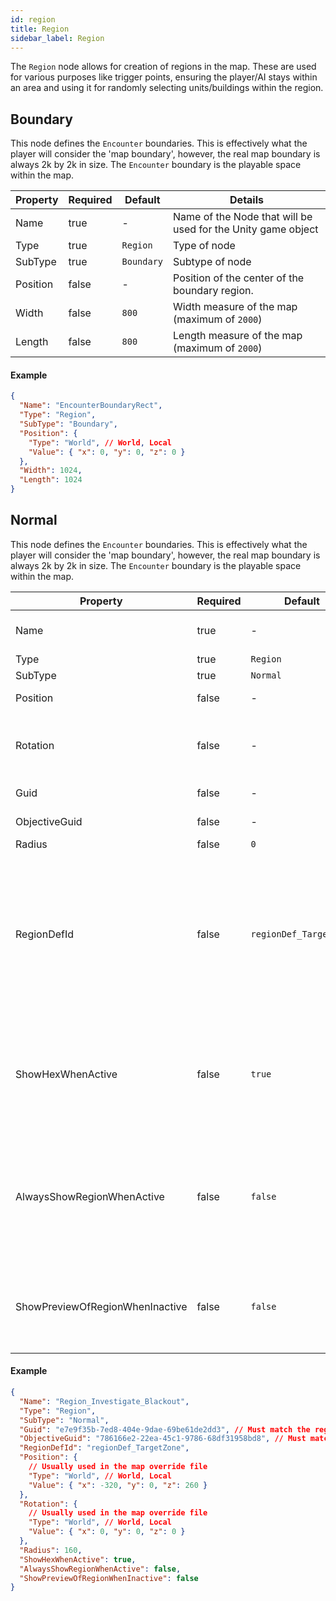 ```yaml
---
id: region
title: Region
sidebar_label: Region
---
```


The `Region` node allows for creation of regions in the map. These are used for various purposes like trigger points, ensuring the player/AI stays within an area and using it for randomly selecting units/buildings within the region.

## Boundary

This node defines the `Encounter` boundaries. This is effectively what the player will consider the 'map boundary', however, the real map boundary is always 2k by 2k in size. The `Encounter` boundary is the playable space within the map.

| Property | Required | Default    | Details                                                      |
| -------- | -------- | ---------- | ------------------------------------------------------------ |
| Name     | true     | -          | Name of the Node that will be used for the Unity game object |
| Type     | true     | `Region`   | Type of node                                                 |
| SubType  | true     | `Boundary` | Subtype of node                                              |
| Position | false    | -          | Position of the center of the boundary region.               |
| Width    | false    | `800`      | Width measure of the map (maximum of `2000`)                 |
| Length   | false    | `800`      | Length measure of the map (maximum of `2000`)                |

#### Example

```json
{
  "Name": "EncounterBoundaryRect",
  "Type": "Region",
  "SubType": "Boundary",
  "Position": {
    "Type": "World", // World, Local
    "Value": { "x": 0, "y": 0, "z": 0 }
  },
  "Width": 1024,
  "Length": 1024
}
```

## Normal

This node defines the `Encounter` boundaries. This is effectively what the player will consider the 'map boundary', however, the real map boundary is always 2k by 2k in size. The `Encounter` boundary is the playable space within the map.

| Property                        | Required | Default                | Details                                                                                                                                                                                                                                                                                                     |
| ------------------------------- | -------- | ---------------------- | ----------------------------------------------------------------------------------------------------------------------------------------------------------------------------------------------------------------------------------------------------------------------------------------------------------- |
| Name                            | true     | -                      | Name of the Node that will be used for the Unity game object                                                                                                                                                                                                                                                |
| Type                            | true     | `Region`               | Type of node                                                                                                                                                                                                                                                                                                |
| SubType                         | true     | `Normal`               | Subtype of node                                                                                                                                                                                                                                                                                             |
| Position                        | false    | -                      | Position of the center of the boundary region.                                                                                                                                                                                                                                                              |
| Rotation                        | false    | -                      | Regions are hexigon in shape. Rotating them can affect the trigger area and may be useful under specific situations.                                                                                                                                                                                        |
| Guid                            | false    | -                      | A [UUIDv4](https://www.uuidgenerator.net/) that you then use in the contract json.                                                                                                                                                                                                                          |
| ObjectiveGuid                   | false    | -                      | Guid of the associated objective (if there is one)                                                                                                                                                                                                                                                          |
| Radius                          | false    | `0`                    | Radius of the hexigon region                                                                                                                                                                                                                                                                                |
| RegionDefId                     | false    | `regionDef_TargetZone` | Affects the region colour and the message on hover, like 'Target'. <br/><br/>Usable: `regionDef_Positive`, `regionDef_Negative`, `regionDef_HostileDropZone`, `regionDef_EvacZone`, `regionDef_DangerZone`, `regionDef_CaptureZone`, `regionDef_TargetZone`, `regionDef_EscortZone`, `regionDef_DenialZone` |
| ShowHexWhenActive               | false    | `true`                 | If true, when the region is active and is there is a valid objective linking to it that 'ShouldDisplayMapElements' (which means non-complete, non-ignored, active, display to user Objectives) is 'true' - then the hex is displayed for the Region                                                         |
| AlwaysShowRegionWhenActive      | false    | `false`                | When this is true and the Region is active - the Region will show regardless of if any linking Objective that has ''ShouldDisplayMapElements' (which means non-complete, non-ignored, active, display to user Objectives) set to 'true' has been completed or not.                                          |
| ShowPreviewOfRegionWhenInactive | false    | `false`                | If the Region is inactive it will show the Region hint UI element (e.g. Future Target). When it is active this will disappear (and be replaced with the active version if the Region is set to display                                                                                                      |

#### Example

```json
{
  "Name": "Region_Investigate_Blackout",
  "Type": "Region",
  "SubType": "Normal",
  "Guid": "e7e9f35b-7ed8-404e-9dae-69be61de2dd3", // Must match the region guid in the contract .json
  "ObjectiveGuid": "786166e2-22ea-45c1-9786-68df31958bd8", // Must match the objective guid in the build file to link to
  "RegionDefId": "regionDef_TargetZone",
  "Position": {
    // Usually used in the map override file
    "Type": "World", // World, Local
    "Value": { "x": -320, "y": 0, "z": 260 }
  },
  "Rotation": {
    // Usually used in the map override file
    "Type": "World", // World, Local
    "Value": { "x": 0, "y": 0, "z": 0 }
  },
  "Radius": 160,
  "ShowHexWhenActive": true,
  "AlwaysShowRegionWhenActive": false,
  "ShowPreviewOfRegionWhenInactive": false
}
```
